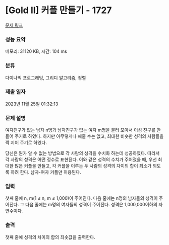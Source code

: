 # [Gold II] 커플 만들기 - 1727 

[문제 링크](https://www.acmicpc.net/problem/1727) 

### 성능 요약

메모리: 31120 KB, 시간: 104 ms

### 분류

다이나믹 프로그래밍, 그리디 알고리즘, 정렬

### 제출 일자

2023년 11월 25일 01:32:13

### 문제 설명

<p>여자친구가 없는 남자 n명과 남자친구가 없는 여자 m명을 불러 모아서 이성 친구를 만들어 주기로 하였다. 하지만 아무렇게나 해줄 수는 없고, 최대한 비슷한 성격의 사람들을 짝 지어 주기로 하였다.</p>

<p>당신은 뭔가 알 수 없는 방법으로 각 사람의 성격을 수치화 하는데 성공하였다. 따라서 각 사람의 성격은 어떤 정수로 표현된다. 이와 같은 성격의 수치가 주어졌을 때, 우선 최대한 많은 커플을 만들고, 각 커플을 이루는 두 사람의 성격의 차이의 합이 최소가 되도록 하려 한다. 남자-여자 커플만 허용된다.</p>

### 입력 

 <p>첫째 줄에 n, m(1 ≤ n, m ≤ 1,000)이 주어진다. 다음 줄에는 n명의 남자들의 성격이 주어진다. 그 다음 줄에는 m명의 여자들의 성격이 주어진다. 성격은 1,000,000이하의 자연수이다.</p>

### 출력 

 <p>첫째 줄에 성격의 차이의 합의 최솟값을 출력한다.</p>

